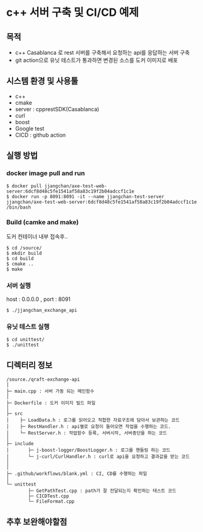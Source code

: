 # c++ 서버 구축 및 CI/CD 예제

## 목적

- c++ Casablanca 로 rest 서버를 구축해서 요청하는 api를 응답하는 서버 구축
- git action으로 유닛 테스트가 통과하면 변경된 소스를 도커 이미지로 배포



## 시스템 환경 및 사용툴

- c++
- cmake
- server : cpprestSDK(Casablanca) 
- curl
- boost
- Google test
- CICD : github action 



## 실행 방법

### docker image pull and run

```shell
$ docker pull jjangchan/axe-test-web-server:6dcf8d48c5fe1541af58a83c19f2b04adccf1c1e
$ docker run -p 8091:8091 -it --name jjangchan-test-server jjangchan/axe-test-web-server:6dcf8d48c5fe1541af58a83c19f2b04adccf1c1e /bin/bash
```

### Build (camke and make)

도커 컨테이너 내부 접속후..

```shell
$ cd /source/
$ mkdir build
$ cd build
$ cmake ..
$ make
```

### 서버 실행

host : 0.0.0.0 , port : 8091

```shell
$ ./jjangchan_exchange_api
```



### 유닛 테스트 실행

```shell
$ cd unittest/
$ ./unittest
```



## 디렉터리 정보

```shell
/source./qraft-exchange-api
│ 
├─ main.cpp : 서버 가동 되는 메인함수
│
├─ Dockerfile : 도커 이미지 빌드 파일
│
├─ src
│    ├─ LoadData.h : 로그를 읽어오고 적합한 자료구조에 담아서 보관하는 코드
│    ├─ RestHandler.h : api별로 요청이 들어오면 작업을 수행하는 코드.     
│    └─ RestServer.h : 작업함수 등록, 서버시작, 서버중단을 하는 코드
│     
├─ include
│       ├─ j-boost-logger/BoostLogger.h : 로그를 핸들링 하는 코드
│       └─ j-curl/CurlHandler.h : curl로 api을 요청하고 결과값을 받는 코드
│   
│
├─ .github/workflows/blank.yml : CI, CD를 수행하는 파일
│
└─ unittest
        ├─ GetPathTest.cpp : path가 잘 전달되는지 확인하는 테스트 코드
        ├─ CICDTest.cpp
        └─ FileFormat.cpp
```



## 추후 보완해야할점
